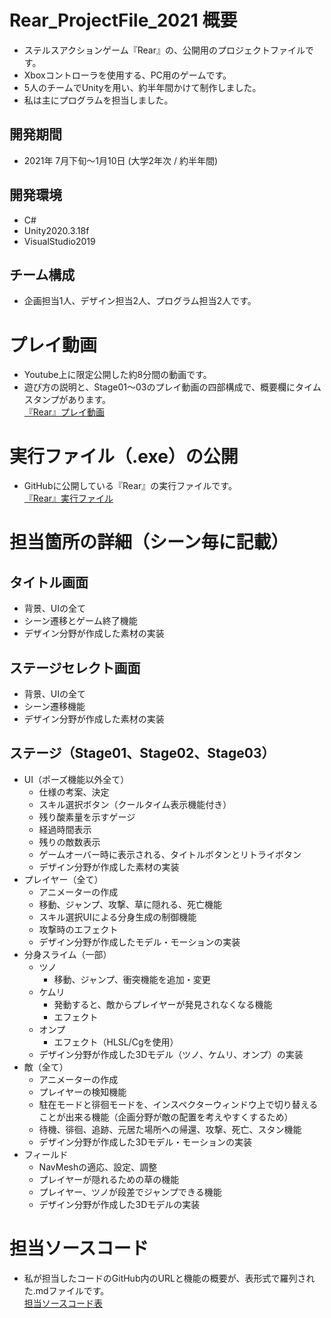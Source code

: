 # Rear_ProjectFile_2021 概要
- ステルスアクションゲーム『Rear』の、公開用のプロジェクトファイルです。  
- Xboxコントローラを使用する、PC用のゲームです。  
- 5人のチームでUnityを用い、約半年間かけて制作しました。  
- 私は主にプログラムを担当しました。
## 開発期間
- 2021年 7月下旬～1月10日 (大学2年次 / 約半年間)  
## 開発環境
- C#
- Unity2020.3.18f
- VisualStudio2019
## チーム構成
- 企画担当1人、デザイン担当2人、プログラム担当2人です。
  
  
  
# プレイ動画
- Youtube上に限定公開した約8分間の動画です。  
- 遊び方の説明と、Stage01～03のプレイ動画の四部構成で、概要欄にタイムスタンプがあります。  
[『Rear』プレイ動画](https://youtu.be/mYLQkXrPDaM)  
  
  
  
# 実行ファイル（.exe）の公開
- GitHubに公開している『Rear』の実行ファイルです。   
[『Rear』実行ファイル](https://github.com/shuhei-M/Rear_ExeFile_2021)  
  
  
  
# 担当箇所の詳細（シーン毎に記載）
## タイトル画面
- 背景、UIの全て  
- シーン遷移とゲーム終了機能  
- デザイン分野が作成した素材の実装  
  
## ステージセレクト画面
- 背景、UIの全て  
- シーン遷移機能  
- デザイン分野が作成した素材の実装  
  
## ステージ（Stage01、Stage02、Stage03）  
- UI（ポーズ機能以外全て）  
    - 仕様の考案、決定  
    - スキル選択ボタン（クールタイム表示機能付き）  
    - 残り酸素量を示すゲージ  
    - 経過時間表示  
    - 残りの敵数表示  
    - ゲームオーバー時に表示される、タイトルボタンとリトライボタン  
    - デザイン分野が作成した素材の実装  
- プレイヤー（全て）  
    - アニメーターの作成  
    - 移動、ジャンプ、攻撃、草に隠れる、死亡機能  
    - スキル選択UIによる分身生成の制御機能  
    - 攻撃時のエフェクト  
    - デザイン分野が作成したモデル・モーションの実装  
- 分身スライム（一部）  
    - ツノ  
        - 移動、ジャンプ、衝突機能を追加・変更  
    - ケムリ  
        - 発動すると、敵からプレイヤーが発見されなくなる機能  
        - エフェクト  
    - オンプ  
        - エフェクト（HLSL/Cgを使用）  
    - デザイン分野が作成した3Dモデル（ツノ、ケムリ、オンプ）の実装  
- 敵（全て）  
    - アニメーターの作成  
    - プレイヤーの検知機能  
    - 駐在モードと徘徊モードを、インスペクターウィンドウ上で切り替えることが出来る機能（企画分野が敵の配置を考えやすくするため）  
    - 待機、徘徊、追跡、元居た場所への帰還、攻撃、死亡、スタン機能  
    - デザイン分野が作成した3Dモデル・モーションの実装  
- フィールド  
    - NavMeshの適応、設定、調整  
    - プレイヤーが隠れるための草の機能  
    - プレイヤー、ツノが段差でジャンプできる機能  
    - デザイン分野が作成した3Dモデルの実装  
  
  
  
# 担当ソースコード
- 私が担当したコードのGitHub内のURLと機能の概要が、表形式で羅列された.mdファイルです。  
[担当ソースコード表](CadeTable.md)
